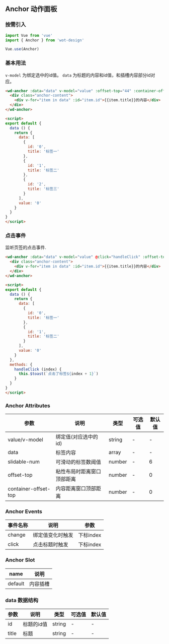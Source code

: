 ## Anchor 动作面板

### 按需引入

```javascript
import Vue from 'vue'
import { Anchor } from 'wot-design'

Vue.use(Anchor)
```

### 基本用法

`v-model` 为绑定选中的id值。
`data` 为标题的内容和id值，和插槽内容部分id对应。

```html
<wd-anchor :data="data" v-model="value" :offset-top="44" :container-offset-top="86">
  <div class="anchor-content">
    <div v-for="item in data" :id="item.id">{{item.title}}的内容</div>
  </div>
</wd-anchor>

<script>
export default {
  data () {
    return {
      data: [
        {
          id: '0',
          title: '标签一'
        },
        {
          id: '1',
          title: '标签二'
        },
        {
          id: '2',
          title: '标签三'
        }
      ],
      value: '0'
    }
  }
}
</script>
```

### 点击事件

监听页签的点击事件.

```html
<wd-anchor :data="data" v-model="value" @click="handleClick" :offset-top="44" :container-offset-top="86">
  <div class="anchor-content">
    <div v-for="item in data" :id="item.id">{{item.title}}的内容</div>
  </div>
</wd-anchor>

<script>
export default {
  data () {
    return {
      data: [
        {
          id: '0',
          title: '标签一'
        },
        {
          id: '1',
          title: '标签二'
        }
      ],
      value: '0'
    }
  },
  methods: {
    handleClick (index) {
      this.$toast(`点击了标签${index + 1}`)
    }
  }
}
</script>
```

### Anchor Attributes

| 参数      | 说明                                 | 类型      | 可选值       | 默认值   |
|---------- |------------------------------------ |---------- |------------- |-------- |
| value/v-model | 绑定值(对应选中的id) | string | - | - |
| data | 标签内容 | array | - | - |
| slidable-num | 可滑动的标签数阈值 | number | - | 6 |
| offset-top | 粘性布局时距离窗口顶部距离 | number | - | 0 |
| container-offset-top | 内容距离窗口顶部距离 | number | - | 0 |

### Anchor Events

| 事件名称      | 说明                                 | 参数     |
|------------- |------------------------------------ |--------- |
| change | 绑定值变化时触发 | 下标index |
| click | 点击标题时触发 | 下标index |


### Anchor Slot

| name      | 说明       |
|------------- |----------- |
| default | 内容插槽 |

### data 数据结构

| 参数      | 说明                                 | 类型      | 可选值       | 默认值   |
|---------- |------------------------------------ |---------- |------------- |-------- |
| id | 标题的id值 | string | - | - |
| title | 标题 | string | - | - |